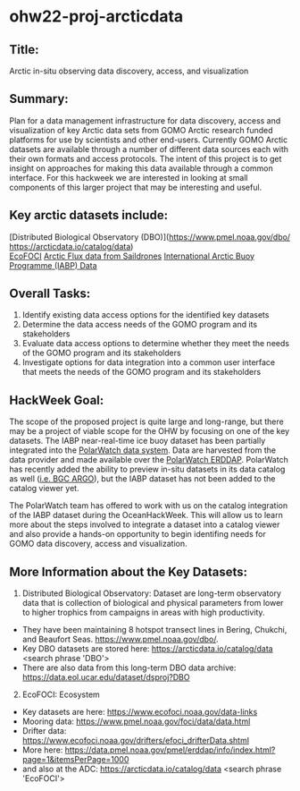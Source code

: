 # ohw22-proj-arcticdata

## Title:
Arctic in-situ observing data discovery, access, and visualization

## Summary:
Plan for a data management infrastructure for data discovery, access and visualization of key Arctic data sets from GOMO Arctic research funded platforms for use by scientists and other end-users. Currently GOMO Arctic datasets are available through a number of different data sources each with their own formats and access protocols. The intent of this project is to get insight on approaches for making this data available through a common interface. For this hackweek we are interested in looking at small components of this larger project that may be interesting and useful. 

## Key arctic datasets include:
[Distributed Biological Observatory (DBO)](https://www.pmel.noaa.gov/dbo/ https://arcticdata.io/catalog/data)  
[EcoFOCI](https://www.ecofoci.noaa.gov/data-links)
[Arctic Flux data from Saildrones](https://data.pmel.noaa.gov/pmel/erddap/search/index.html?page=1&itemsPerPage=1000&searchFor=Arctic+Flux+Data)
[International Arctic Buoy Programme (IABP) Data](https://iabp.apl.uw.edu/)

## Overall Tasks:
1. Identify existing data access options for the identified key datasets
2. Determine the data access needs of the GOMO program and its stakeholders
3. Evaluate data access options to determine whether they meet the needs of the GOMO program and its stakeholders
4. Investigate options for data integration into a common user interface that meets the needs of the GOMO program and its stakeholders

## HackWeek Goal:
The scope of the proposed project is quite large and long-range, but there may be a project of viable scope for the OHW by focusing on one of the key datasets. The IABP near-real-time ice buoy dataset has been partially integrated into the [PolarWatch data system](https://polarwatch.noaa.gov/about/). Data are harvested from the data provider and made available over the [PolarWatch ERDDAP](https://polarwatch.noaa.gov/erddap/tabledap/iabp_buoys.graph). PolarWatch has recently added the ability to preview in-situ datasets in its data catalog as well ([i.e. BGC ARGO](https://polarwatch.noaa.gov/catalog/insitu-bgc-argo/preview/?dataset=none&var=nitrate&time_min=2022-05-05T18:29:00Z&time_max=2022-05-19T18:29:00Z&proj=epsg3031&colorBar=KT_amp|||0|40|)), but the IABP dataset has not been added to the catalog viewer yet. 

The PolarWatch team has offered to work with us on the catalog integration of the IABP dataset during the OceanHackWeek. This will allow us to learn more about the steps involved to integrate a dataset into a catalog viewer and also provide a hands-on opportunity to begin identifing needs for GOMO data discovery, access and visualization.

## More Information about the Key Datasets:

1. Distributed Biological Observatory: Dataset are long-term observatory data that is collection of biological and physical parameters from lower to higher trophics from campaigns in areas with high productivity. 

- They have been maintaining 8 hotspot transect lines in Bering, Chukchi, and Beaufort Seas. https://www.pmel.noaa.gov/dbo/.
- Key DBO datasets are stored here: https://arcticdata.io/catalog/data <search phrase 'DBO'>
- There are also data from this long-term DBO data archive: https://data.eol.ucar.edu/dataset/dsproj?DBO

2. EcoFOCI: Ecosystem 
- Key datasets are here: https://www.ecofoci.noaa.gov/data-links
- Mooring data: https://www.pmel.noaa.gov/foci/data/data.html
- Drifter data: https://www.ecofoci.noaa.gov/drifters/efoci_drifterData.shtml
- More here: https://data.pmel.noaa.gov/pmel/erddap/info/index.html?page=1&itemsPerPage=1000
- and also at the ADC: https://arcticdata.io/catalog/data <search phrase 'EcoFOCI'>

